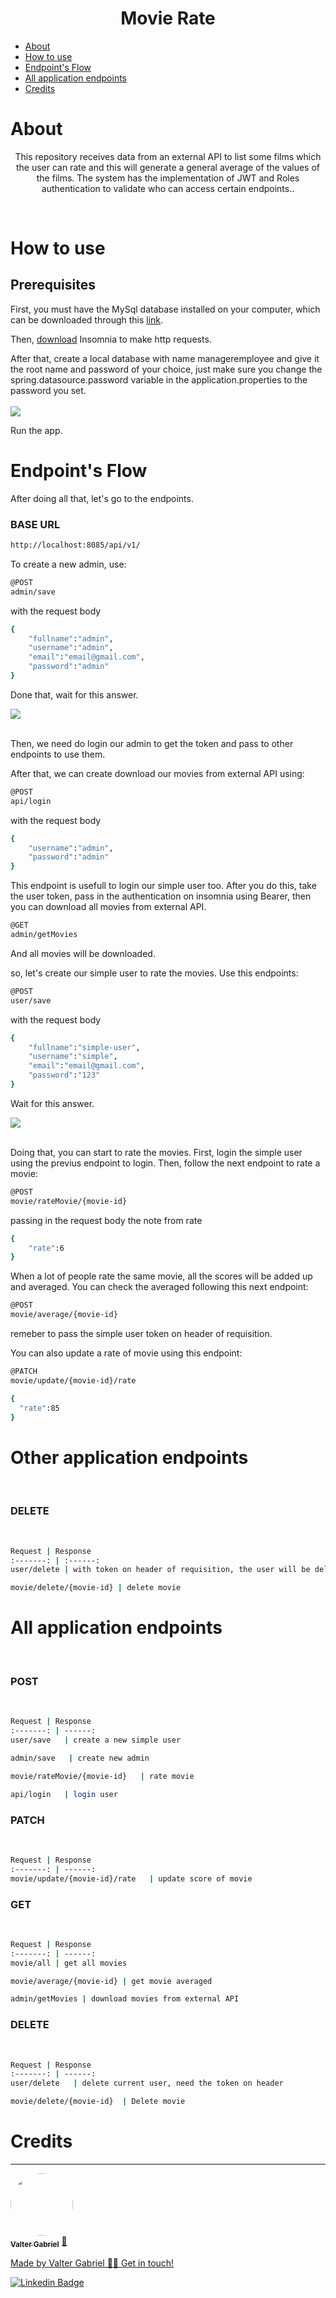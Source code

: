 <h1 align="center">Movie Rate</h1>


<!--ts-->
   * [About](#about)
   * [How to use](#how-to-use)
   * [Endpoint's Flow](#endpoints-flow)
   * [All application endpoints](#all-application-endpoints)
   * [Credits](#credits)
<!--te-->

<h1>About</h1>
<p align="center">This repository receives data from an external API to list some films which the user can rate and this will generate a general average of the values ​​of the films. The system has the implementation of JWT and Roles authentication to validate who can access certain endpoints..</p>
  </br>
<h1>How to use</h1>




<h2>Prerequisites</h2>
<p>First, you must have the MySql database installed on your computer, which can be downloaded through this <a href="https://www.mysql.com/downloads/">link</a>.</br>
<p>Then, <a href="https://insomnia.rest/download">download</a> Insomnia to make http requests.</br>
<p>After that, create a local database with name manageremployee and give it the root name and password of your choice, just make sure you change the spring.datasource.password variable in the application.properties to the password you set.</br></br>
  <img src="https://user-images.githubusercontent.com/63808405/210464300-8497e99d-b41d-4d57-8e41-87ba76e3c8fa.png"/>
  <p>Run the app.</br>
  
<h1>Endpoint's Flow</h1>
<p>After doing all that, let's go to the endpoints.</br>
<h3>BASE URL</h3>


```bash
http://localhost:8085/api/v1/
``` 


To create a new admin, use:

```bash
@POST
admin/save
``` 
with the request body

```bash
{
	"fullname":"admin",
	"username":"admin",
	"email":"email@gmail.com",
	"password":"admin"
}
``` 
Done that, wait for this answer.

  <img src="https://user-images.githubusercontent.com/63808405/215793365-194d84fb-cd30-47b3-832d-a8331c083fe0.png"/></br></br>
  
  
Then, we need do login our admin to get the token and pass to other endpoints to use them.
  
  
  
  After that, we can create download our movies from external API using:
  
  
  ```bash
@POST
api/login
``` 
with the request body

```bash
{
	"username":"admin",
	"password":"admin"
}
``` 
  This endpoint is usefull to login our simple user too. After you do this, take the user token, pass in the authentication on insomnia using Bearer, then you can download all movies from external API.
  
```bash
@GET
admin/getMovies
``` 
And all movies will be downloaded.

so, let's create our simple user to rate the movies. Use this endpoints:

```bash
@POST
user/save
``` 

with the request body

```bash
{
	"fullname":"simple-user",
	"username":"simple",
	"email":"email@gmail.com",
	"password":"123"
}
``` 

Wait for this answer.

  <img src="https://user-images.githubusercontent.com/63808405/215793371-2dde0f98-a44d-4901-9945-bc78b0a36345.png"/></br></br>
  
Doing that, you can start to rate the movies. First, login the simple user using the previus endpoint to login. Then, follow the next endpoint to rate 
a movie:

```bash
@POST
movie/rateMovie/{movie-id}
``` 

passing in the request body the note from rate

```bash
{
	"rate":6
}
``` 

When a lot of people rate the same movie, all the scores will be added up and averaged. You can check the averaged following this next endpoint:


```bash
@POST
movie/average/{movie-id}
``` 
 
 remeber to pass the simple user token on header of requisition.
 
 You can also update a rate of movie using this endpoint:
 
 
  
```bash
@PATCH
movie/update/{movie-id}/rate
``` 
 
  ```bash
{
	"rate":85
}
``` 

<h1>Other application endpoints</h1></br>


<h3>DELETE</h3></br>

```bash
Request | Response
:-------: | :------:
user/delete | with token on header of requisition, the user will be delete by token, deleting the current user.

movie/delete/{movie-id} | delete movie
```

<h1>All application endpoints</h1></br>

<h3>POST</h3></br>

```bash
Request | Response
:-------: | ------:
user/save   | create a new simple user

admin/save   | create new admin

movie/rateMovie/{movie-id}   | rate movie

api/login   | login user

```

<h3>PATCH</h3></br>

```bash
Request | Response
:-------: | ------:
movie/update/{movie-id}/rate   | update score of movie

```
<h3>GET</h3></br>

```bash
Request | Response
:-------: | ------:
movie/all | get all movies

movie/average/{movie-id} | get movie averaged

admin/getMovies | download movies from external API

```


<h3>DELETE</h3></br>

```bash
Request | Response
:-------: | ------:
user/delete   | delete current user, need the token on header

movie/delete/{movie-id}  | Delete movie

```


<h1>Credits</h1>

---

<a href="https://www.linkedin.com/in/valter-gabriel">
  <img style="border-radius: 50%;" src="https://user-images.githubusercontent.com/63808405/171045850-84caf881-ee10-4782-9016-ea1682c4731d.jpeg" width="100px;" alt=""/>
  <br />
  <sub><b>Valter Gabriel</b></sub></a> <a href="https://www.linkedin.com/in/valter-gabriel" title="Linkedin">🚀</ a>
 
Made by Valter Gabriel 👋🏽 Get in touch!

[![Linkedin Badge](https://img.shields.io/badge/-Gabriel-blue?style=flat-square&logo=Linkedin&logoColor=white&link=https://www.linkedin.com/in/valter-gabriel/ )](https://www.linkedin.com/in/valter-gabriel/)

